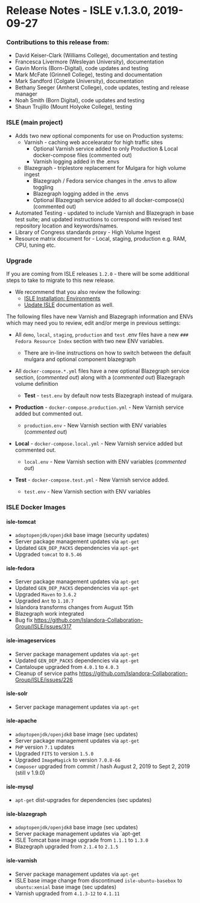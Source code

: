 # Release Notes - ISLE v.1.3.0, 2019-09-27

### Contributions to this release from:

* David Keiser-Clark (Williams College), documentation and testing
* Francesca Livermore (Wesleyan University), documentation
* Gavin Morris (Born-Digital), code updates and testing
* Mark McFate (Grinnell College), testing and documentation
* Mark Sandford (Colgate University), documentation
* Bethany Seeger (Amherst College), code updates, testing and release manager
* Noah Smith (Born Digital), code updates and testing
* Shaun Trujillo (Mount Holyoke College), testing

### ISLE (main project)


* Adds two new optional components for use on Production systems:
    * Varnish - caching web accelearator for high traffic sites
        * Optional Varnish service added to only Production & Local docker-compose files (commented out)
        * Varnish logging added in the .envs
    * Blazegraph - triplestore replacement for Mulgara for high volume ingest
        * Blazegraph / Fedora service changes in the .envs to allow toggling
        * Blazegraph logging added in the .envs
        * Optional Blazegraph service added to all docker-compose(s) (commented out)
* Automated Testing  - updated to include Varnish and Blazegraph in base test suite; and updated instructions to correspond with revised test repository location and keywords/names.
* Library of Congress standards proxy - High Volume Ingest
* Resource matrix document for - Local, staging, production e.g. RAM, CPU, tuning etc.

### Upgrade

If you are coming from ISLE releases `1.2.0` - there will be some additional steps to take to migrate to this new release.

* We recommend that you also review the following:
    * [ISLE Installation: Environments](../install/install-environments.md)
    * [Update ISLE](../update/update.md) documentation as well.

The following files have new Varnish and Blazegraph information and ENVs which may need you to review, edit and/or merge in previous settings:

* All `demo`, `local`, `staging`, `production` and `test` .env files have a new `### Fedora Resource Index` section with two new ENV variables.
    * There are in-line instructions on how to switch between the default mulgara and optional component blazegraph

* All `docker-compose.*.yml` files have a new optional Blazegraph service section, (_commented out_) along with a (_commented out_) Blazegraph volume definition
    * **Test** - `test.env` by default now tests Blazegraph instead of mulgara.

* **Production** - `docker-compose.production.yml` - New Varnish service added but commented out.
    * `production.env` - New Varnish section with ENV variables (_commented out_)

* **Local** - `docker-compose.local.yml` - New Varnish service added but commented out.
    * `local.env` - New Varnish section with ENV variables (_commented out_)

* **Test** - `docker-compose.test.yml` - New Varnish service added.
    * `test.env` - New Varnish section with ENV variables

### ISLE Docker Images

#### isle-tomcat

* `adoptopenjdk/openjdk8` base image (security updates)
* Server package management updates via `apt-get`
* Updated `GEN_DEP_PACKS` dependencies via `apt-get`
* Upgraded `tomcat` to `8.5.46`

#### isle-fedora

* Server package management updates via `apt-get`
* Updated `GEN_DEP_PACKS` dependencies via `apt-get`
* Upgraded `Maven` to `3.6.2`
* Upgraded `Ant` to `1.10.7`
* Islandora transforms changes from August 15th
* Blazegraph work integrated
* Bug fix https://github.com/Islandora-Collaboration-Group/ISLE/issues/317

#### isle-imageservices

* Server package management updates via `apt-get`
* Updated `GEN_DEP_PACKS` dependencies via `apt-get`
* Cantaloupe upgraded from `4.0.1` to `4.0.3`
* Cleanup of service paths https://github.com/Islandora-Collaboration-Group/ISLE/issues/226

#### isle-solr

* Server package management updates via `apt-get`

#### isle-apache

* `adoptopenjdk/openjdk8` base image (sec updates)
* Server package management updates via `apt-get`
* `PHP` version `7.1` updates
* Upgraded `FITS` to version `1.5.0`
* Upgraded `ImageMagick` to version `7.0.8-66`
* `Composer` upgraded from commit / hash August 2, 2019 to Sept 2, 2019 (still v 1.9.0)

#### isle-mysql

* `apt-get` dist-upgrades for dependencies (sec updates)

#### isle-blazegraph

* `adoptopenjdk/openjdk8` base image (sec updates)
* Server package management updates via `apt-get
* ISLE Tomcat base image upgrade from `1.1.1` to `1.3.0`
* Blazegraph upgraded from `2.1.4` to `2.1.5`

#### isle-varnish

* Server package management updates via `apt-get`
* ISLE base image change from discontinued `isle-ubuntu-basebox` to `ubuntu:xenial` base image (sec updates)
* Varnish upgraded from `4.1.3-12` to `4.1.11`
